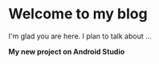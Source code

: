 # Welcome to my blog

I'm glad you are here. I plan to talk about ...

**My new project on Android Studio**
